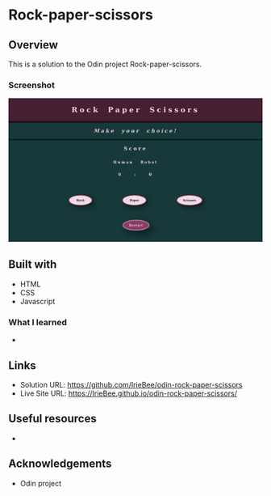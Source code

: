 # Rock-paper-scissors


## Overview

This is a solution to the Odin project Rock-paper-scissors.

### Screenshot

![screenshot](https://github.com/IrieBee/odin-rock-paper-scissors/blob/main/images/screenshot.jpg)

## Built with

* HTML
* CSS
* Javascript

### What I learned

* 

## Links

* Solution URL: https://github.com/IrieBee/odin-rock-paper-scissors
* Live Site URL: https://IrieBee.github.io/odin-rock-paper-scissors/

## Useful resources

*

## Acknowledgements

* Odin project
